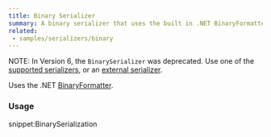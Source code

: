 ```yaml
---
title: Binary Serializer
summary: A binary serializer that uses the built in .NET BinaryFormatter.
related:
 - samples/serializers/binary
---
```


NOTE: In Version 6, the `BinarySerializer` was deprecated. Use one of the [supported serializers](/nservicebus/serialization/#supported-serializers), or an [external serializer](/platform/extensions.md#serializers).

Uses the .NET [BinaryFormatter](https://msdn.microsoft.com/en-us/library/system.runtime.serialization.formatters.binary.binaryformatter.aspx).


### Usage

snippet:BinarySerialization
